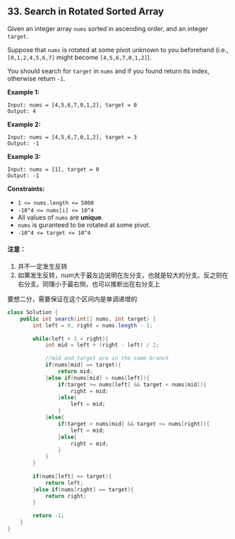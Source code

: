 ## 33. Search in Rotated Sorted Array

Given an integer array `nums` sorted in ascending order, and an integer `target`.

Suppose that `nums` is rotated at some pivot unknown to you beforehand (i.e., `[0,1,2,4,5,6,7]` might become `[4,5,6,7,0,1,2]`).

You should search for `target` in `nums` and if you found return its index, otherwise return `-1`.

 

**Example 1:**

```
Input: nums = [4,5,6,7,0,1,2], target = 0
Output: 4
```

**Example 2:**

```
Input: nums = [4,5,6,7,0,1,2], target = 3
Output: -1
```

**Example 3:**

```
Input: nums = [1], target = 0
Output: -1
```

 

**Constraints:**

- `1 <= nums.length <= 5000`
- `-10^4 <= nums[i] <= 10^4`
- All values of `nums` are **unique**.
- `nums` is guranteed to be rotated at some pivot.
- `-10^4 <= target <= 10^4`



#### 注意：

1. 并不一定发生反转
2. 如果发生反转，num大于最左边说明在左分支，也就是较大的分支。反之则在右分支。同理小于最右侧，也可以推断出在右分支上



要想二分，需要保证在这个区间内是单调递增的



```java
class Solution {
    public int search(int[] nums, int target) {
        int left = 0, right = nums.length - 1;
        
        while(left + 1 < right){
            int mid = left + (right - left) / 2;
            
            //mid and target are in the same branch
            if(nums[mid] == target){
                return mid;
            }else if(nums[mid] > nums[left]){
                if(target >= nums[left] && target < nums[mid]){
                    right = mid;
                }else{
                    left = mid;
                }
            }else{
                if(target > nums[mid] && target <= nums[right]){
                    left = mid;
                }else{
                    right = mid;
                }
            }
        }
        
        if(nums[left] == target){
            return left;
        }else if(nums[right] == target){
            return right;
        }
        
        return -1;
    }
}
```

